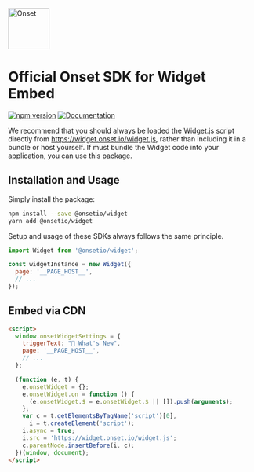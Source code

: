 <a href="https://www.onset.io/?utm_source=github&utm_medium=logo" target="_blank">
  <img src="https://www.onset.io/logo.png" alt="Onset" height="84">
</a>

# Official Onset SDK for Widget Embed

[![npm version](https://img.shields.io/npm/v/@onsetio/widget.svg)](https://www.npmjs.com/package/@onsetio/widget)
[![Documentation](https://img.shields.io/badge/documentation-onset.io-green.svg)](https://docs.onset.io/widget/)

We recommend that you should always be loaded the Widget.js script directly from https://widget.onset.io/widget.js, rather than including it in a bundle or host yourself. If must bundle the Widget code into your application, you can use this package.

## Installation and Usage

Simply install the package:

```bash
npm install --save @onsetio/widget
yarn add @onsetio/widget
```

Setup and usage of these SDKs always follows the same principle.

```js
import Widget from '@onsetio/widget';

const widgetInstance = new Widget({
  page: '__PAGE_HOST__',
  // ...
});
```

## Embed via CDN

```html
<script>
  window.onsetWidgetSettings = {
    triggerText: "🔔 What's New",
    page: '__PAGE_HOST__',
    // ...
  };

  (function (e, t) {
    e.onsetWidget = {};
    e.onsetWidget.on = function () {
      (e.onsetWidget.$ = e.onsetWidget.$ || []).push(arguments);
    };
    var c = t.getElementsByTagName('script')[0],
      i = t.createElement('script');
    i.async = true;
    i.src = 'https://widget.onset.io/widget.js';
    c.parentNode.insertBefore(i, c);
  })(window, document);
</script>
```
